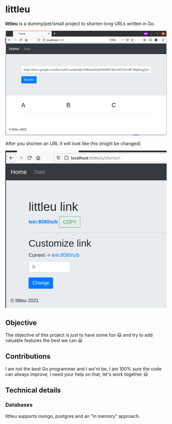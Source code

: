 # littleu

**littleu** is a dummy/pet/small project to shorten long URLs written in Go.

![littleu-homepag](imgs/homepage.png)

After you shorten an URL it will look like this (might be changed)

![littleu-shortenedurl](imgs/urlshort.png)

## Objective

The objective of this project is just to have some fun 😃 and try to add valuable features
the best we can 😃

## Contributions

I am not the best Go programmer and I wo'nt be, I am 100% sure the code can always improve, I need your help on that, let's work together 😃

## Technical details

### Databases

littleu supports mongo, postgres and an "in memory" approach.
